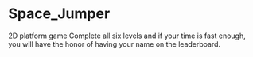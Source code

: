 # Space_Jumper
2D platform game
Complete all six levels and if your time is fast enough, you will have the honor of
having your name on the leaderboard.